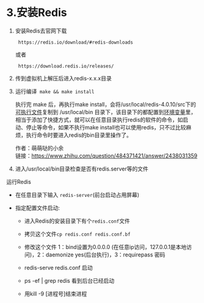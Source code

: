 # 3.安装Redis

1. 安装Redis去官网下载
   
   ` https://redis.io/download/#redis-downloads`
   
   或者
   
   ` https://download.redis.io/releases/`

2. 传到虚拟机上解压后进入redis-x.x.x目录

3. 运行编译` make && make install`
   
   执行完 make 后，再执行make install，会将/usr/local/redis-4.0.10/src下的[可执行文件](https://www.zhihu.com/search?q=%E5%8F%AF%E6%89%A7%E8%A1%8C%E6%96%87%E4%BB%B6&search_source=Entity&hybrid_search_source=Entity&hybrid_search_extra=%7B%22sourceType%22%3A%22answer%22%2C%22sourceId%22%3A2438031359%7D)复制到 /usr/local/bin 目录下，该目录下的都配置到[环境变量](https://www.zhihu.com/search?q=%E7%8E%AF%E5%A2%83%E5%8F%98%E9%87%8F&search_source=Entity&hybrid_search_source=Entity&hybrid_search_extra=%7B%22sourceType%22%3A%22answer%22%2C%22sourceId%22%3A2438031359%7D)里，相当于添加了快捷方式，就可以在任意目录执行redis的软件的命令，如启动、停止等命令，如果不执行make install也可以使用redis，只不过比较麻烦，执行命令时要进入redis的bin目录里操作了。
   
   作者：萌萌哒的小余  
   链接：https://www.zhihu.com/question/484371421/answer/2438031359  

4. 进入/usr/local/bin目录检查是否有redis.server等的文件

运行Redis

- 在任意目录下输入 `redis-server`(前台启动占用屏幕)

- 指定配置文件启动: 
  
  - 进入Redis的安装目录下有个`redis.conf`文件
  
  - 拷贝这个文件`cp redis.conf redis.conf.bf`
  
  - 修改这个文件 1：bind设置为0.0.0.0 (在任意ip访问，127.0.0.1是本地访问)，2：daemonize yes(后台执行)，3：requirepass 密码
  
  - redis-serve redis.conf 启动
  
  - ps -ef | grep redis 看到后台已经启动
  
  - 用kill -9 [进程号]结束进程
